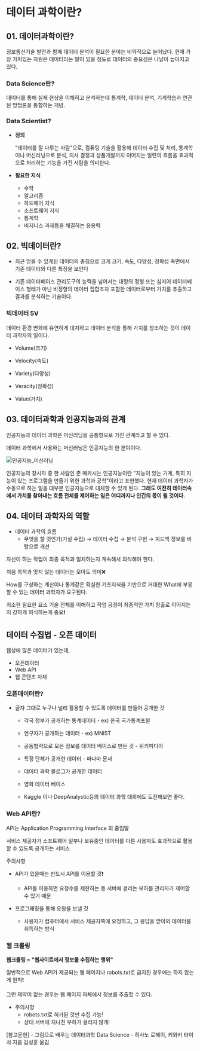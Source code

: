 # 데이터 과학이란?



## 01. 데이터과학이란?

정보통신기술 발전과 함께 데이터 분석이 필요한 분야는 비약적으로 늘어났다. 현재 가장 가치있는 자원은 데이터라는 말이 있을 정도로 데이터의 중요성은 나날이 높아지고 있다.



### Data Science란?

데이터를 통해 실제 현상을 이해하고 분석하는데 통계학, 데이터 분석, 기계학습과 연관된 방법론을 통합하는 개념.



### **Data Scientist?** 

- **정의**

  "데이터를 잘 다루는 사람"으로, 컴퓨팅 기술을 활용해 데이터 수집 및 처리, 통계학이나 머신러닝으로 분석, 의사 결정과 상품개발까지 이어지는 일련의 흐름을 효과적으로 처리하는 기능을 가진 사람을 의미한다.



- **필요한 지식**
  - 수학
  - 알고리즘
  - 하드웨어 지식
  - 소프트웨어 지식
  - 통계학
  - 비지니스 과제등을 해결하는 응용력 





 ## 02. 빅데이터란?



- 최근 얻을 수 있게된 데이터의 총칭으로 크게 크기, 속도, 다양성, 정확성 측면에서 기존 데이터와 다른 특징을 보인다

- 기존 데이터베이스 관리도구의 능력을 넘어서는 대량의 정형 또는 심지어 데이터베이스 형태가 아닌 비정형의 데이터 집합조차 포함한 데이터로부터 가치를 추출하고 결과를 분석하는 기술이다. 



### 빅데이터  5V

데이터 환경 변화에 유연하게 대처하고 데이터 분석을 통해 가치를 창조하는 것이 데이터 과학자의 일이다.

- Volume(크기) 

- Velocity(속도) 

- Variety(다양성)

- Veracity(정확성)

- Value(가치)

   

## 03.  데이터과학과 인공지능과의 관계

인공지능과 데이터 과학은 머신러닝을 공통항으로 가진 관계라고 할 수 있다.

데이터 과학에서 사용하는 머신러닝은 인공지능의 한 분야이다.

![인공지능_머신러닝](01_data_science_basic[데이터과학이란].assets/인공지능_머신러닝.PNG)



인공지능의 창시자 중 한 사람인 존 매카시는 인공지능이란 "지능이 있는 기계, 특히 지능이 있는 프로그램을 만들기 위한 과학과 공학"이라고 표현했다. 현재 데이터 과학자가 수동으로 하는 일을 대부분 인공지능으로 대체할 수 있게 된다. **그래도 여전히 데이터속에서 가치를 찾아내는 흐름 전체를 제어하는 일은 어디까지나 인간의 몫이 될 것이다.** 



## 04. 데이터 과학자의 역할



- 데이터 과학의 흐름
  - 무엇을 할 것인가(가설 수립) → 데이터 수집 → 분석 구현 → 피드백 정보를 바탕으로 개선



자신이 하는 작업이 최종 목적과 일치하는지 계속해서 의식해야 한다.

처음 목적과 맞지 않는 데이터는 모아도 의미❌

How를 구성하는 계산이나 통계같은 확실한 기초지식을 기반으로 거대한 What에 부응 할 수 있는 데이터 과학자가 요구된다.

 최소한 필요한 요소 기술 전체를 이해하고 작업 공정이 최종적인 가치 창출로 이어지는지 강하게 의식하는게 중요❗



## 데이터 수집법 - 오픈 데이터



웹상에 많은 데이터가 있는데,

- 오픈데이터
- Web API
- 웹 콘텐츠 자체



### 오픈데이터란?

- 글자 그대로 누구나 널리 활용할 수 있도록 데이터를 만들어 공개한 것 

  - 각국 정부가 공개하는 통계데이터 - ex) 한국 국가통계포털

  - 연구자가 공개하는 데이터 - ex) MNIST

  -  공동협력으로 모은 정보를 데이터 베이스로 만든 것 - 위키피디아

  - 특정 단체가 공개한 데이터 - 파나마 문서

  - 데이터 과학 블로그가 공개한 데이터

  - 영화 데이터 베이스

  - Kaggle 이나 DeepAnalystic등의 데이터 과학 대회에도 도전해보면 좋다.

    

### Web API란?

API는 Application Programming Interface 의 줄임말

서비스 제공자가 소프트웨어 일부나 보유중인 데이터를 다른 사용자도 효과적으로 활용할 수 있도록 공개하는 서비스



주의사항

- API가 있을때는 반드시 API를 이용할 것❗
  - API를 이용하면 요청수를 제한하는 등 서버에 걸리는 부하를 관리자가 제어할 수 있기 때문

- 프로그래밍을 통해 요청을 보낼 것

  - 사용자가 컴퓨터에서 서비스 제공자쪽에 요청하고, 그 응답을 받아와 데이터를 취득하는 방식

    

### 웹 크롤링

**웹크롤링 = "웹사이트에서 정보를 수집하는 행위"**

일반적으로 Web API가 제공되는 웹 페이지나 robots.txt로 금지된 경우에는 하지 않는게 원칙❗

그런 제약이 없는 경우는 웹 페이지 자체에서 정보를 추출할 수 있다.

- 주의사항
  - robots.txt로 허가된 것만 수집 가능!
  - 상대 서버에 지나친 부하가 걸리지 않게!





[참고문헌] - 그림으로 배우는 데이터과학 Data Science - 히사노 료헤이, 키와키 타이치 지음 김성훈 옮김

 